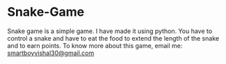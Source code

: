 # Snake-Game
Snake game is a simple game. I have made it using python. You have to control a snake and have to eat the food to extend the length of the snake and to earn points.
To know more about this game, email me: smartboyvishal30@gmail.com
